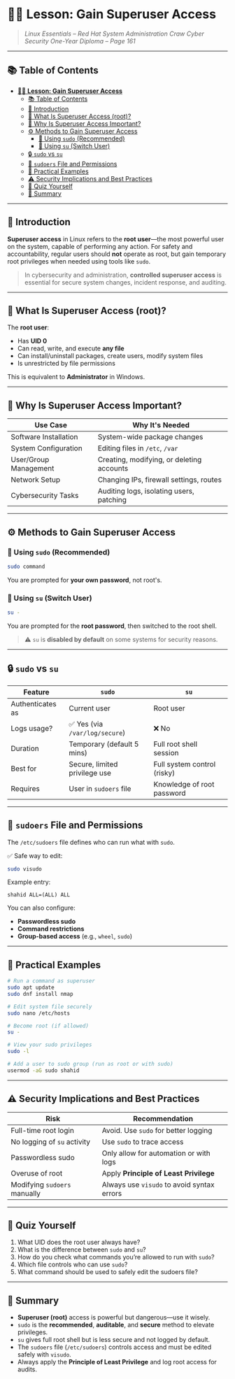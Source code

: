 # 🧑‍💼 **Lesson: Gain Superuser Access**

> *Linux Essentials – Red Hat System Administration*
> *Craw Cyber Security One-Year Diploma – Page 161*

---

## 📚 Table of Contents

- [🧑‍💼 **Lesson: Gain Superuser Access**](#-lesson-gain-superuser-access)
  - [📚 Table of Contents](#-table-of-contents)
  - [🎯 Introduction](#-introduction)
  - [🔑 What Is Superuser Access (root)?](#-what-is-superuser-access-root)
  - [🧠 Why Is Superuser Access Important?](#-why-is-superuser-access-important)
  - [⚙️ Methods to Gain Superuser Access](#️-methods-to-gain-superuser-access)
    - [🔹 Using `sudo` (Recommended)](#-using-sudo-recommended)
    - [🔹 Using `su` (Switch User)](#-using-su-switch-user)
  - [🔒 `sudo` vs `su`](#-sudo-vs-su)
  - [🧾 `sudoers` File and Permissions](#-sudoers-file-and-permissions)
  - [🧪 Practical Examples](#-practical-examples)
  - [⚠️ Security Implications and Best Practices](#️-security-implications-and-best-practices)
  - [🧠 Quiz Yourself](#-quiz-yourself)
  - [📎 Summary](#-summary)

---

## 🎯 Introduction

**Superuser access** in Linux refers to the **root user**—the most powerful user on the system, capable of performing any action. For safety and accountability, regular users should **not** operate as root, but gain temporary root privileges when needed using tools like `sudo`.

> In cybersecurity and administration, **controlled superuser access** is essential for secure system changes, incident response, and auditing.

---

## 🔑 What Is Superuser Access (root)?

The **root user**:

- Has **UID 0**
- Can read, write, and execute **any file**
- Can install/uninstall packages, create users, modify system files
- Is unrestricted by file permissions

This is equivalent to **Administrator** in Windows.

---

## 🧠 Why Is Superuser Access Important?

| Use Case              | Why It's Needed                           |
| --------------------- | ----------------------------------------- |
| Software Installation | System-wide package changes               |
| System Configuration  | Editing files in `/etc`, `/var`           |
| User/Group Management | Creating, modifying, or deleting accounts |
| Network Setup         | Changing IPs, firewall settings, routes   |
| Cybersecurity Tasks   | Auditing logs, isolating users, patching  |

---

## ⚙️ Methods to Gain Superuser Access

### 🔹 Using `sudo` (Recommended)

```bash
sudo command
```

You are prompted for **your own password**, not root's.

### 🔹 Using `su` (Switch User)

```bash
su -
```

You are prompted for the **root password**, then switched to the root shell.

> ⚠️ `su` is **disabled by default** on some systems for security reasons.

---

## 🔒 `sudo` vs `su`

| Feature          | `sudo`                        | `su`                        |
| ---------------- | ----------------------------- | --------------------------- |
| Authenticates as | Current user                  | Root user                   |
| Logs usage?      | ✅ Yes (via `/var/log/secure`) | ❌ No                        |
| Duration         | Temporary (default 5 mins)    | Full root shell session     |
| Best for         | Secure, limited privilege use | Full system control (risky) |
| Requires         | User in `sudoers` file        | Knowledge of root password  |

---

## 🧾 `sudoers` File and Permissions

The `/etc/sudoers` file defines who can run what with `sudo`.

✅ Safe way to edit:

```bash
sudo visudo
```

Example entry:

```text
shahid ALL=(ALL) ALL
```

You can also configure:

- **Passwordless sudo**
- **Command restrictions**
- **Group-based access** (e.g., `wheel`, `sudo`)

---

## 🧪 Practical Examples

```bash
# Run a command as superuser
sudo apt update
sudo dnf install nmap

# Edit system file securely
sudo nano /etc/hosts

# Become root (if allowed)
su -

# View your sudo privileges
sudo -l

# Add a user to sudo group (run as root or with sudo)
usermod -aG sudo shahid
```

---

## ⚠️ Security Implications and Best Practices

| Risk                         | Recommendation                             |
| ---------------------------- | ------------------------------------------ |
| Full-time root login         | Avoid. Use `sudo` for better logging       |
| No logging of `su` activity  | Use `sudo` to trace access                 |
| Passwordless sudo            | Only allow for automation or with logs     |
| Overuse of root              | Apply **Principle of Least Privilege**     |
| Modifying `sudoers` manually | Always use `visudo` to avoid syntax errors |

---

## 🧠 Quiz Yourself

1. What UID does the root user always have?
2. What is the difference between `sudo` and `su`?
3. How do you check what commands you’re allowed to run with `sudo`?
4. Which file controls who can use `sudo`?
5. What command should be used to safely edit the sudoers file?

---

## 📎 Summary

- **Superuser (root)** access is powerful but dangerous—use it wisely.
- `sudo` is the **recommended**, **auditable**, and **secure** method to elevate privileges.
- `su` gives full root shell but is less secure and not logged by default.
- The `sudoers` file (`/etc/sudoers`) controls access and must be edited safely with `visudo`.
- Always apply the **Principle of Least Privilege** and log root access for audits.
